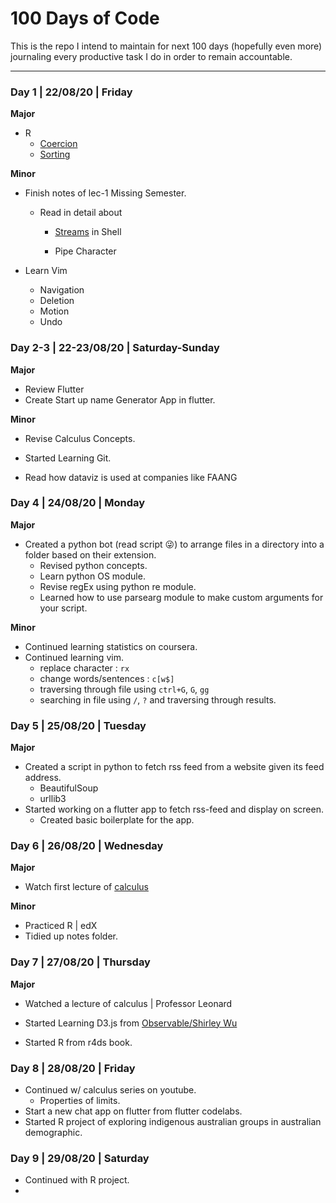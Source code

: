 # 100 Days of Code

This is the repo I intend to maintain for next 100 days (hopefully even more) journaling every productive task I do in order to remain accountable.

---

### Day 1 | 22/08/20 | Friday

**Major**

- R
  - [Coercion](https://rafalab.github.io/dsbook/r-basics.html#sorting)
  - [Sorting](https://rafalab.github.io/dsbook/r-basics.html#sorting)

**Minor**

- Finish notes of lec-1 Missing Semester.
  - Read in detail about
  
    - [Streams](https://en.wikibooks.org/wiki/Bourne_Shell_Scripting/Files_and_streams) in Shell
  
    - Pipe Character

- Learn Vim
  - Navigation
  - Deletion
  - Motion
  - Undo



### Day 2-3 | 22-23/08/20 | Saturday-Sunday

**Major**

- Review Flutter
- Create Start up name Generator App in flutter.

**Minor**

- Revise Calculus Concepts.
- Started Learning Git.

- Read how dataviz is used at companies like FAANG



### Day 4 | 24/08/20 | Monday

**Major**

- Created a python bot (read script :stuck_out_tongue_winking_eye:) to arrange files in a directory into a folder based on their extension.
  - Revised python concepts.
  - Learn python OS module.
  - Revise regEx using python re module.
  - Learned how to use parsearg module to make custom arguments for your script.

**Minor**

- Continued learning statistics on coursera.
- Continued learning vim.
  - replace character : `rx`
  - change words/sentences : `c[w$]`
  - traversing through file using `ctrl+G`, `G`, `gg`
  - searching in file using `/`, `?` and traversing through results.



### Day 5 | 25/08/20 | Tuesday

**Major** 

- Created a script in python to fetch rss feed from a website given its feed address.
  - BeautifulSoup
  - urllib3
- Started working on a flutter app to fetch rss-feed and display on screen.
  - Created basic boilerplate for the app.



### Day 6 | 26/08/20 | Wednesday

**Major**

- Watch first lecture of [calculus](https://www.youtube.com/watch?v=54_XRjHhZzI&list=PLF797E961509B4EB5&index=5)

**Minor**

- Practiced R | edX
- Tidied up notes folder.



### Day 7 | 27/08/20 | Thursday

**Major**

- Watched a lecture of calculus | Professor Leonard
- Started Learning D3.js from [Observable/Shirley Wu](https://observablehq.com/@sxywu/introduction-to-svg-and-d3-js)

- Started R from r4ds book.



### Day 8 | 28/08/20 | Friday

- Continued w/ calculus series on youtube.
  - Properties of limits.
- Start a new chat app on flutter from flutter codelabs.
- Started R project of exploring indigenous australian groups in australian demographic.



### Day 9 | 29/08/20 | Saturday

- Continued with R project.
- 
